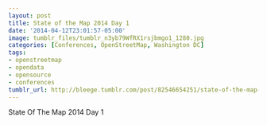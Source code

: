```yaml
---
layout: post
title: State of the Map 2014 Day 1
date: '2014-04-12T23:01:57-05:00'
image: tumblr_files/tumblr_n3yb79WfRX1rsjbmgo1_1280.jpg
categories: [Conferences, OpenStreetMap, Washington DC]
tags:
- openstreetmap
- opendata
- opensource
- conferences
tumblr_url: http://bleege.tumblr.com/post/82546654251/state-of-the-map-2014-day-1
---
```


State Of The Map 2014 Day 1
